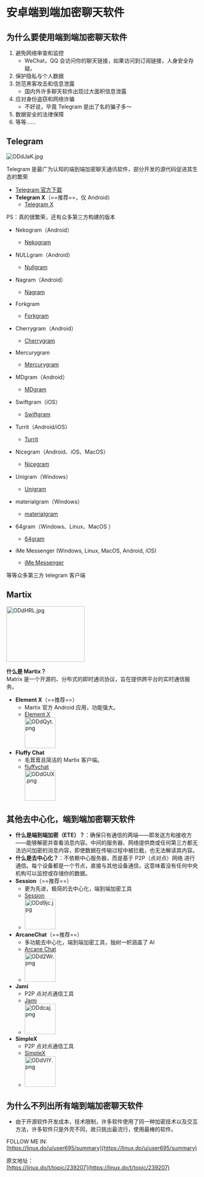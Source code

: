# **安卓端到端加密聊天软件**

## 为什么要使用端到端加密聊天软件

1. 避免网络审查和监控
   - WeChat，QQ 会访问你的聊天链接，如果访问到订阅链接，人身安全存疑。
2. 保护隐私与个人数据
3. 防范黑客攻击和信息泄露
   - 国内外许多聊天软件出现过大面积信息泄露
4. 应对身份盗窃和网络诈骗
   - 不好说，毕竟 Telegram 是出了名的骗子多～
5. 数据安全的法律保障
6. 等等……

## **Telegram**

![ODdJaK.jpg](https://ooo.0x0.ooo/2024/10/22/ODdJaK.jpg)

Telegram 是最广为认知的端到端加密聊天通讯软件，部分开发的源代码促进其生态的繁荣

- [Telegram 官方下载](https://t.me)
- **Telegram X**（==推荐==，仅 Android）
  - [Telegram X](https://github.com/TGX-Android/Telegram-X/releases/tag/v0.26.9.1730)

<!--
Telegram X PIC
  - <img src="https://ooo.0x0.ooo/2024/10/22/ODdtIN.jpg" alt="ODdtIN.jpg" width="80" height="80" class="jop-noMdConv">

-->

PS：真的很繁荣，还有众多第三方构建的版本

- Nekogram（Android）

  - [Nekogram](https://github.com/Nekogram/Nekogram/releases)

- NULLgram（Android）

  - [Nullgram](https://github.com/qwq233/Nullgram/releases)

- Nagram（Android）

  - [Nagram](https://github.com/NextAlone/Nagram/releases)

- Forkgram

  - [Forkgram](https://github.com/forkgram/TelegramAndroid/releases)

- Cherrygram（Android）

  - [Cherrygram](https://github.com/arsLan4k1390/Cherrygram/releases)

- Mercurygram

  - [Mercurygram](https://github.com/Mercurygram/Mercurygram/releases)

- MDgram（Android）

  - [MDgram](https://mdgram.dev/download-mdgram/)

- Swiftgram（iOS）

  - [Swiftgram](https://github.com/Swiftgram/Telegram-iOS)

- Turrit（Android/iOS）

  - [Turrit](https://iturrit.com/zh/)

- Nicegram（Android、iOS、MacOS）

  - [Nicegram](https://nicegram.app/)

- Unigram（Windows）

  - [Unigram](https://github.com/UnigramDev/Unigram)

- materialgram（Windows）

  - [materialgram](https://github.com/kukuruzka165/materialgram/releases)

- 64gram（Windows、Linux、MacOS ）

  - [64gram](https://github.com/TDesktop-x64/tdesktop/releases)

- iMe Messenger (Windows, Linux, MacOS, Android, iOS)
  - [iMe Messenger](https://www.imem.app/)

等等众多第三方 telegram 客户端

<!--

- **Forkgram**
  - Telegram 官方程序分支，因此得名 Forkgram，拥有更多功能。
  - [Forkgram](https://github.com/forkgram/TelegramAndroid/releases)
  - <img src="https://ooo.0x0.ooo/2024/10/22/ODdRES.jpg" alt="ODdRES.jpg" width="80" height="80" class="jop-noMdConv">
- Mercurygram
  - Telegram 官方程序分支，拥有更多功能。
  - [Mercurygram](https://github.com/Mercurygram/Mercurygram/releases)
  - <img src="https://ooo.0x0.ooo/2024/10/22/ODdPea.jpg" alt="ODdPea.jpg" width="80" height="80" class="jop-noMdConv">

-->

## **Martix**

<img src="https://ooo.0x0.ooo/2024/10/22/ODdHRL.jpg" alt="ODdHRL.jpg" width="204" height="145" class="jop-noMdConv" />

**什么是 Martix？**  
Matrix 是一个开源的、分布式的即时通讯协议，旨在提供跨平台的实时通信服务。

- **Element X**（==推荐==）
  - Martix 官方 Android 应用，功能强大。
  - [Element X](https://github.com/element-hq/element-x-android/releases/tag/v0.7.0)  
     <img src="https://ooo.0x0.ooo/2024/10/22/ODdQyt.png" alt="ODdQyt.png" width="80" height="80" class="jop-noMdConv" />
- **Fluffy Chat**
  - 毛茸茸且简洁的 Martix 客户端。
  - [fluffychat](https://fluffychat.im/)  
     <img src="https://ooo.0x0.ooo/2024/10/22/ODdGUX.png" alt="ODdGUX.png" width="80" height="80" class="jop-noMdConv" />

## 其他**去中心化，端到端加密**聊天软件

- **什么是端到端加密（ETE）？**：确保只有通信的两端——即发送方和接收方——能够解密并查看消息内容。中间的服务器、网络提供商或任何第三方都无法访问加密的消息内容，即使数据在传输过程中被拦截，也无法解读其内容。
- **什么是去中心化？**：不依赖中心服务器，而是基于 P2P（点对点）网络 进行通信。每个设备都是一个节点，直接与其他设备通信，这意味着没有任何中央机构可以监控或存储你的数据。
- **Session**（==推荐==）
  - 更为先进，极简的去中心化，端到端加密工具
  - [Session](https://apt.izzysoft.de/fdroid/index/apk/network.loki.messenger)
  - <img src="https://ooo.0x0.ooo/2024/10/22/ODd9jc.jpg" alt="ODd9jc.jpg" width="80" height="80" class="jop-noMdConv" />
- **ArcaneChat**（==推荐==）
  - 多功能去中心化，端到端加密工具，独树一帜涵盖了 AI
  - [Arcane Chat](https://apt.izzysoft.de/fdroid/index/apk/chat.delta.lite)
  - <img src="https://ooo.0x0.ooo/2024/10/22/ODd2Wr.png" alt="ODd2Wr.png" width="81" height="77" class="jop-noMdConv" />
- **Jami**
  - P2P 点对点通信工具
  - [Jami](https://jami.net/)
  - <img src="https://ooo.0x0.ooo/2024/10/22/ODdcaj.png" alt="ODdcaj.png" width="80" height="80" class="jop-noMdConv" />
- **SimpleX**
  - P2P 点对点通信工具
  - [SimpleX](https://simplex.chat/)
  - <img src="https://ooo.0x0.ooo/2024/10/22/ODdVIY.png" alt="ODdVIY.png" width="80" height="80" class="jop-noMdConv" />

## 为什么不列出所有端到端加密聊天软件

- 由于开源软件开发成本，技术限制，许多软件使用了同一种加密技术以及交互方法，许多软件只是外壳不同，故只挑出最流行，使用最棒的软件。

FOLLOW ME IN:  
[https://linux.do/u/user695/summary](https://linux.do/u/user695/summary)

原文地址：  
[https://linux.do/t/topic/239207](https://linux.do/t/topic/239207)
